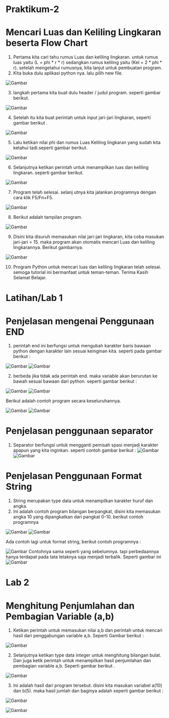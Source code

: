 # Praktikum-2
# Mencari Luas dan Keliling Lingkaran beserta Flow Chart 




1. Pertama kita cari tahu rumus Luas dan keliling lingkaran. untuk rumus luas yaitu (L = phi * r * r) sedangkan rumus keliling yaitu (Kel = 2 * phi * r). setelah mengetahui rumusnya, kita lanjut untuk pembuatan program.
2. Kita buka dulu aplikasi python nya. lalu pilih new file.

![Gambar](ScreenshotPy/ss2.png)

3. langkah pertama kita buat dulu header / judul program. seperti gambar berikut.

![Gambar](ScreenshotPy/ss3.png)

4. Setelah itu kita buat perintah untuk input jari-jari lingkaran, seperti gambar berikut .

![Gambar](ScreenshotPy/ss4.png)

5. Lalu ketikan nilai phi dan rumus Luas Keliling lingkaran yang sudah kita ketahui tadi.seperti gambar berikut.

![Gambar](ScreenshotPy/ss5.png)

6. Selanjutnya ketikan perintah untuk menampilkan luas dan keliling lingkaran. 
seperti gambar berikut.

![Gambar](ScreenshotPy/ss6.png)

7. Program telah selesai. selanj
utnya kita jalankan programnya dengan cara klik F5/Fn+F5.

![Gambar](ScreenshotPy/ss7.png)

8. Berikut adalah tampilan program. 

![Gambar](ScreenshotPy/ss8.png)

9. Disini kita disuruh memasukan nilai jari-jari lingkaran, kita coba masukan jari-jari = 15. maka program akan otomatis mencari Luas dan keliling lingkarannya. Berikut gambarnya.

![Gambar](ScreenshotPy/ss9.png)

10. Program Python untuk mencari luas dan keliling lingkaran telah selesai. semoga tutorial ini bermanfaat untuk teman-teman. Terima Kasih Selamat Belajar.

# Latihan/Lab 1
# Penjelasan mengenai Penggunaan END 
 
 1. perintah end ini berfungsi untuk mengubah karakter baris bawaan python dengan karakter lain sesuai keinginan kita. seperti pada gambar berikut :

 ![Gambar](ScreenshotLab/lab1.png) 
 ![Gambar](ScreenshotLab/lab2.png)

 2. berbeda jika tidak ada perintah end. maka variable akan berurutan ke bawah sesuai bawaan dari python. seperti gambar berikut :

![Gambar](ScreenshotLab/lab3.png)
![Gambar](ScreenshotLab/lab4.png)

Berikut adalah contoh program secara keseluruhannya. 

![Gambar](ScreenshotLab/lab5.png)
![Gambar](ScreenshotLab/lab6.png)


 # Penjelasan penggunaan separator

 1. Separator berfungsi untuk mengganti pemisah spasi menjadi karakter apapun yang kita inginkan. seperti contoh gambar berikut :
![Gambar](ScreenshotLab/sep1.png)
![Gambar](ScreenshotLab/sep2.png)

 # Penjelasan Penggunaan Format String
 
 1. String merupakan type data untuk menampilkan karakter huruf dan angka.
 2. Ini adalah contoh program bilangan berpangkat, disini kita memasukan angka 10 yang dipangkatkan dari pangkat 0-10. berikut contoh programnya

![Gambar](ScreenshotLab/str1.png)
![Gambar](ScreenshotLab/str2.png)
 
 Ada contoh lagi untuk format string, berikut contoh programnya :
 
![Gambar](ScreenshotLab/str3.png)
 Contohnya sama seperti yang sebelumnya. tapi perbedaannya hanya terdapat pada tata letaknya saja menjadi terbalik. Seperti gambar ini
![Gambar](ScreenshotLab/str4.png)

 # Lab 2
 # Menghitung Penjumlahan dan Pembagian Variable (a,b)

 1. Ketikan perintah untuk memasukan nilai a,b dan perintah untuk mencari hasil dari penggabungan variable a,b. Seperti Gambar berikut :

![Gambar](ScreenshotLab/var1.png)

 2. Selanjutnya ketikan type data integer untuk menghitung bilangan bulat. Dan juga ketik perintah untuk menampilkan hasil penjumlahan dan pembagian variable a,b. Seperti gambar berikut .

![Gambar](ScreenshotLab/var2.png)

 3. Ini adalah hasil dari program tersebut. disini kita masukan variabel a(10) dan b(5). maka hasil jumlah dan baginya adalah seperti gambar berikut :

![Gambar](ScreenshotLab/var3.png)

![Gambar](ScreenshotLab/var4.png)